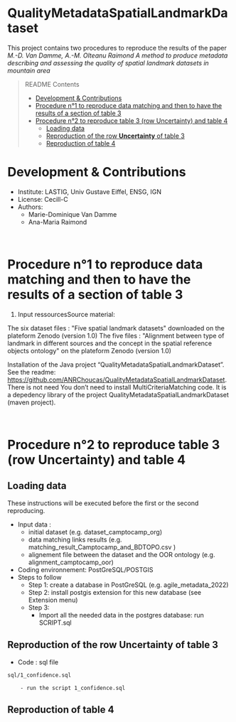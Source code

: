 # QualityMetadataSpatialLandmarkDataset

This project contains two procedures to reproduce the results of the paper *M.-D. Van Damme, A.-M. Olteanu Raimond A method to produce metadata describing 
and assessing the quality of spatial landmark datasets in mountain area*

<!-- Metadata describing and assessing the quality of spatial landmark datasets in mountain area. -->



> README Contents
> - [Development & Contributions](#Development-&-Contributions)
> - [Procedure n°1 to reproduce data matching and then to have the results of a section of table 3](#procedure-n1-to-reproduce-data-matching-and-then-to-have-the-results-of-a-section-of-table-3)
> - [Procedure n°2 to reproduce table 3 (row Uncertainty) and table 4 ](#procedure-n2-to-reproduce-table-3-row-uncertainty-and-table-4)
>     * [Loading data](#Loading-data)
>     * [Reproduction of the row **Uncertainty** of table 3](#reproduction-of-the-row-uncertainty-of-table-3)
>     * [Reproduction of table 4](#reproduction-of-table-4)

# Development & Contributions
* Institute: LASTIG, Univ Gustave Eiffel, ENSG, IGN
* License: Cecill-C
* Authors:
	- Marie-Dominique Van Damme
	- Ana-Maria Raimond

<br/>

# Procedure n°1 to reproduce data matching and then to have the results of a section of table 3

1. Input ressourcesSource material:

The six dataset files : "Five spatial landmark datasets" downloaded on the plateform Zenodo (version 1.0)
The five files : "Alignment between type of landmark in different sources and the concept in the spatial reference objects ontology" on the plateform Zenodo (version 1.0)

Installation of the Java project “QualityMetadataSpatialLandmarkDataset”. See the readme:
https://github.com/ANRChoucas/QualityMetadataSpatialLandmarkDataset. There is not need You don’t need to install MultiCriteriaMatching code. It is a depedency library of the project  QualityMetadataSpatialLandmarkDataset (maven project). 


<br/>

# Procedure n°2 to reproduce table 3 (row Uncertainty) and table 4 

## Loading data

These instructions will be executed before the first or the second reproducing.

- Input data : 
	* initial dataset (e.g. dataset_camptocamp_org)
	* data matching links results (e.g. matching_result_Camptocamp_and_BDTOPO.csv )
	* alignement file between the dataset and the OOR ontology (e.g. alignment_camptocamp_oor)
- Coding environnement: PostGreSQL/POSTGIS
- Steps to follow
	* Step 1: create a database in PostGreSQL (e.g. agile_metadata_2022)
	* Step 2: install postgis extension for this new database (see Extension menu)
	* Step 3: 
		- Import all the needed data in the postgres database: run SCRIPT.sql
		

## Reproduction of the row **Uncertainty** of table 3


- Code : sql file
```sh
sql/1_confidence.sql
```


		- run the script 1_confidence.sql



## Reproduction of table 4
